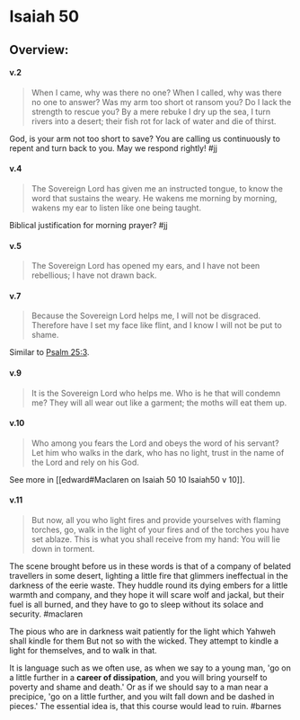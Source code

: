 # Isaiah 50

## Overview:



#### v.2
>When I came, why was there no one? When I called, why was there no one to answer? Was my arm too short ot ransom you? Do I lack the strength to rescue you? By a mere rebuke I dry up the sea, I turn rivers into a desert; their fish rot for lack of water and die of thirst.

God, is your arm not too short to save? You are calling us continuously to repent and turn back to you. May we respond rightly!
#jj 

#### v.4
>The Sovereign Lord has given me an instructed tongue, to know the word that sustains the weary. He wakens me morning by morning, wakens my ear to listen like one being taught.

Biblical justification for morning prayer?
#jj 

#### v.5
>The Sovereign Lord has opened my ears, and I have not been rebellious; I have not drawn back.

#### v.7
>Because the Sovereign Lord helps me, I will not be disgraced. Therefore have I set my face like flint, and I know I will not be put to shame.

Similar to [Psalm 25:3](Psalm25#v.3).


#### v.9
>It is the Sovereign Lord who helps me. Who is he that will condemn me? They will all wear out like a garment; the moths will eat them up.

#### v.10
>Who among you fears the Lord and obeys the word of his servant? Let him who walks in the dark, who has no light, trust in the name of the Lord and rely on his God.

See more in [[edward#Maclaren on Isaiah 50 10 Isaiah50 v 10]].

#### v.11
>But now, all you who light fires and provide yourselves with flaming torches, go, walk in the light of your fires and of the torches you have set ablaze. This is what you shall receive from my hand: You will lie down in torment.

The scene brought before us in these words is that of a company of belated travellers in some desert, lighting a little fire that glimmers ineffectual in the darkness of the eerie waste. They huddle round its dying embers for a little warmth and company, and they hope it will scare wolf and jackal, but their fuel is all burned, and they have to go to sleep without its solace and security.
#maclaren 

The pious who are in darkness wait patiently for the light which Yahweh shall kindle for them But not so with the wicked. They attempt to kindle a light for themselves, and to walk in that.

It is language such as we often use, as when we say to a young man, 'go on a little further in a **career of dissipation**, and you will bring yourself to poverty and shame and death.' Or as if we should say to a man near a precipice, 'go on a little further, and you wilt fall down and be dashed in pieces.' The essential idea is, that this course would lead to ruin.
#barnes 